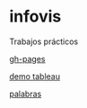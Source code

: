 # infovis
Trabajos prácticos


[gh-pages](https://camicollado.github.io/infovis/index.html)


[demo tableau](https://camicollado.github.io/infovis/demotableau.html)

[palabras](https://raw.githubusercontent.com/camicollado/infovis/gh-pahges/docs/palabras.txt)
